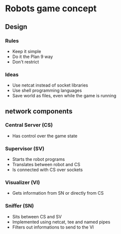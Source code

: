 # Robots game concept

## Design

### Rules

* Keep it simple
* Do it the Plan 9 way
* Don't restrict

### Ideas

* Use netcat instead of socket libraries
* Use shell programming languages
* Save world as files, even while the game is running

## network components

### Central Server (CS)

* Has control over the game state

### Supervisor (SV)

* Starts the robot programs
* Translates between robot and CS
* Is connected with CS over sockets

### Visualizer (VI)

* Gets information from SN or directly from CS

### Sniffer (SN)

* Sits between CS and SV
* Implemented using netcat, tee and named pipes
* Filters out informations to send to the VI
